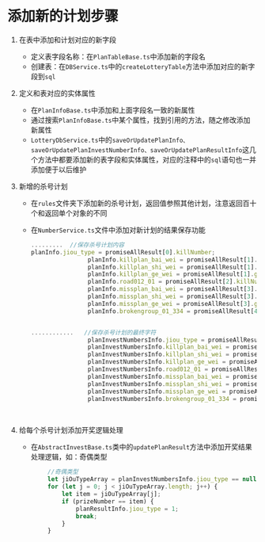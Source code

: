 添加新的计划步骤
============

1. 在表中添加和计划对应的新字段

   * 定义表字段名称：在`PlanTableBase.ts`中添加新的字段名
   * 创建表：在`DBService.ts`中的`createLotteryTable`方法中添加对应的新字段到`sql`

2. 定义和表对应的实体属性

   + 在`PlanInfoBase.ts`中添加和上面字段名一致的新属性
   + 通过搜索`PlanInfoBase.ts`中某个属性，找到引用的方法，随之修改添加新属性
   + `LotteryDbService.ts`中的`saveOrUpdatePlanInfo、saveOrUpdatePlanInvestNumberInfo、saveOrUpdatePlanResultInfo`这几个方法中都要添加新的表字段和实体属性，对应的注释中的`sql`语句也一并添加便于以后维护

3. 新增的杀号计划

   + 在`rules`文件夹下添加新的杀号计划，返回值参照其他计划，注意返回百十个和返回单个对象的不同

   + 在`NumberService.ts`文件中添加对新计划的结果保存功能

     ```typescript
     .........  //保存杀号计划内容                
     planInfo.jiou_type = promiseAllResult[0].killNumber;
                     planInfo.killplan_bai_wei = promiseAllResult[1].baiWei.killNumber;
                     planInfo.killplan_shi_wei = promiseAllResult[1].shiWei.killNumber;
                     planInfo.killplan_ge_wei = promiseAllResult[1].geWei.killNumber;
                     planInfo.road012_01 = promiseAllResult[2].killNumber;
                     planInfo.missplan_bai_wei = promiseAllResult[3].baiWei.killNumber;
                     planInfo.missplan_shi_wei = promiseAllResult[3].shiWei.killNumber;
                     planInfo.missplan_ge_wei = promiseAllResult[3].geWei.killNumber;
                     planInfo.brokengroup_01_334 = promiseAllResult[4].killNumber;


     ............   //保存杀号计划的最终字符
                     planInvestNumbersInfo.jiou_type = promiseAllResult[0].killNumberResult.join(',');//注意这个不同，没有baiWei.
                     planInvestNumbersInfo.killplan_bai_wei = promiseAllResult[1].baiWei.killNumberResult.join(',');//注意这个不同，多了baiWei.
                     planInvestNumbersInfo.killplan_shi_wei = promiseAllResult[1].shiWei.killNumberResult.join(',');
                     planInvestNumbersInfo.killplan_ge_wei = promiseAllResult[1].geWei.killNumberResult.join(',');
                     planInvestNumbersInfo.road012_01 = promiseAllResult[2].killNumberResult.join(',');
                     planInvestNumbersInfo.missplan_bai_wei = promiseAllResult[3].baiWei.killNumberResult.join(',');
                     planInvestNumbersInfo.missplan_shi_wei = promiseAllResult[3].shiWei.killNumberResult.join(',');
                     planInvestNumbersInfo.missplan_ge_wei = promiseAllResult[3].geWei.killNumberResult.join(',');
                     planInvestNumbersInfo.brokengroup_01_334 = promiseAllResult[4].killNumberResult.join(',');
     ```

     ​

4. 给每个杀号计划添加开奖逻辑处理

   * 在`AbstractInvestBase.ts`类中的`updatePlanResult`方法中添加开奖结果处理逻辑，如：奇偶类型

   ```typescript
           //奇偶类型
           let jiOuTypeArray = planInvestNumbersInfo.jiou_type == null ? [] : planInvestNumbersInfo.jiou_type.split(',');
           for (let j = 0; j < jiOuTypeArray.length; j++) {
               let item = jiOuTypeArray[j];
               if (prizeNumber == item) {
                   planResultInfo.jiou_type = 1;
                   break;
               }
           }
   ```

   ​